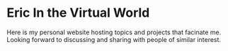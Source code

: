 # Eric In the Virtual World
Here is my personal website hosting topics and projects that facinate me. Looking forward to discussing and sharing with people of similar interest.

